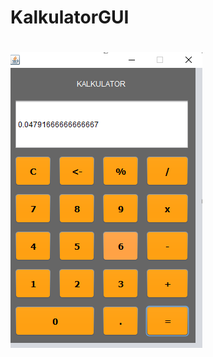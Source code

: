 # KalkulatorGUI
#
![alt text](https://github.com/ChatleaCinta/KalkulatorGUI/blob/master/Untitled.png?raw=true)
